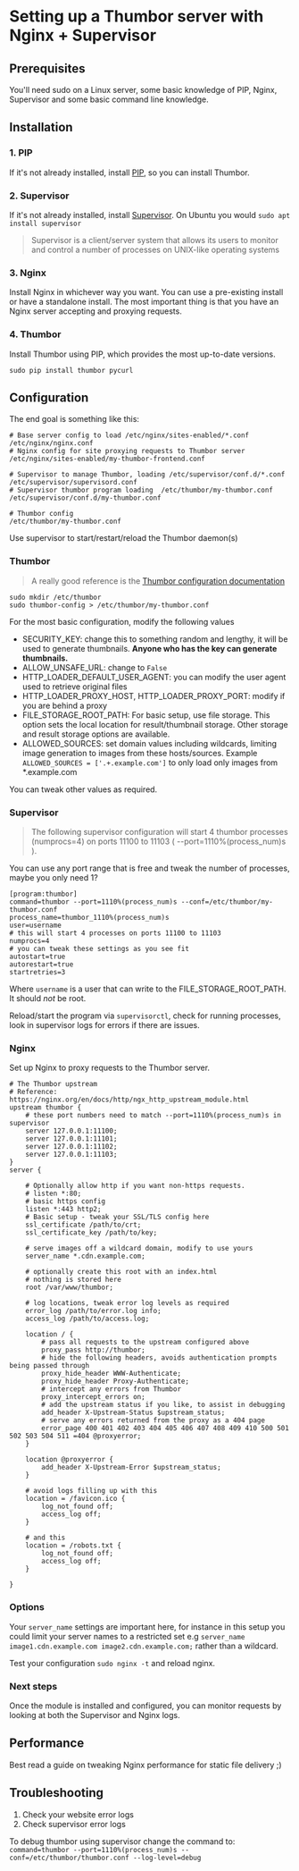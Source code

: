 # Setting up a Thumbor server with Nginx + Supervisor

## Prerequisites

You'll need sudo on a Linux server, some basic knowledge of PIP, Nginx, Supervisor and some basic command line knowledge.

## Installation

### 1. PIP

If it's not already installed, install [PIP](https://pip.pypa.io/en/stable/installing/), so you can install Thumbor.

### 2. Supervisor

If it's not already installed, install [Supervisor](http://supervisord.org/). On Ubuntu you would ```sudo apt install supervisor```

> Supervisor is a client/server system that allows its users to monitor and control a number of processes on UNIX-like operating systems

### 3. Nginx

Install Nginx in whichever way you want. You can use a pre-existing install or have a standalone install. The most important thing is that you have an Nginx server accepting and proxying requests.

### 4. Thumbor

Install Thumbor using PIP, which provides the most up-to-date versions.

```
sudo pip install thumbor pycurl
```

## Configuration

The end goal is something like this:
```
# Base server config to load /etc/nginx/sites-enabled/*.conf
/etc/nginx/nginx.conf
# Nginx config for site proxying requests to Thumbor server
/etc/nginx/sites-enabled/my-thumbor-frontend.conf

# Supervisor to manage Thumbor, loading /etc/supervisor/conf.d/*.conf
/etc/supervisor/supervisord.conf
# Supervisor thumbor program loading  /etc/thumbor/my-thumbor.conf
/etc/supervisor/conf.d/my-thumbor.conf

# Thumbor config
/etc/thumbor/my-thumbor.conf
```
Use supervisor to start/restart/reload the Thumbor daemon(s)

### Thumbor

> A really good reference is the [Thumbor configuration documentation](https://thumbor.readthedocs.io/en/latest/configuration.html)

```
sudo mkdir /etc/thumbor
sudo thumbor-config > /etc/thumbor/my-thumbor.conf
```

For the most basic configuration, modify the following values

* SECURITY_KEY: change this to something random and lengthy, it will be used to generate thumbnails. **Anyone who has the key can generate thumbnails.**
* ALLOW_UNSAFE_URL: change to ```False```
* HTTP_LOADER_DEFAULT_USER_AGENT: you can modify the user agent used to retrieve original files
* HTTP_LOADER_PROXY_HOST, HTTP_LOADER_PROXY_PORT: modify if you are behind a proxy
* FILE_STORAGE_ROOT_PATH: For basic setup, use file storage. This option sets the local location for result/thumbnail storage. Other storage and result storage options are available.
* ALLOWED_SOURCES: set domain values including wildcards, limiting image generation to images from these hosts/sources. Example ```ALLOWED_SOURCES = ['.+.example.com']``` to only load only images from *.example.com



You can tweak other values as required.


### Supervisor

> The following supervisor configuration will start 4 thumbor processes (numprocs=4) on ports 11100 to 11103 ( --port=1110%(process_num)s ).

You can use any port range that is free and tweak the number of processes, maybe you only need 1?

```
[program:thumbor]
command=thumbor --port=1110%(process_num)s --conf=/etc/thumbor/my-thumbor.conf
process_name=thumbor_1110%(process_num)s
user=username
# this will start 4 processes on ports 11100 to 11103
numprocs=4
# you can tweak these settings as you see fit
autostart=true
autorestart=true
startretries=3
```

Where ```username``` is a user that can write to the FILE_STORAGE_ROOT_PATH. It should *not* be root.

Reload/start the program via ```supervisorctl```, check for running processes, look in supervisor logs for errors if there are issues.

### Nginx

Set up Nginx to proxy requests to the Thumbor server.

```
# The Thumbor upstream
# Reference: https://nginx.org/en/docs/http/ngx_http_upstream_module.html
upstream thumbor {
	# these port numbers need to match --port=1110%(process_num)s in supervisor
	server 127.0.0.1:11100;
	server 127.0.0.1:11101;
	server 127.0.0.1:11102;
	server 127.0.0.1:11103;
}
server {

	# Optionally allow http if you want non-https requests.
	# listen *:80;
	# basic https config
	listen *:443 http2;
	# Basic setup - tweak your SSL/TLS config here
	ssl_certificate /path/to/crt;
	ssl_certificate_key /path/to/key;

	# serve images off a wildcard domain, modify to use yours
	server_name *.cdn.example.com;

	# optionally create this root with an index.html
	# nothing is stored here
	root /var/www/thumbor;

	# log locations, tweak error log levels as required
	error_log /path/to/error.log info;
	access_log /path/to/access.log;

	location / {
		# pass all requests to the upstream configured above
		proxy_pass http://thumbor;
		# hide the following headers, avoids authentication prompts being passed through
		proxy_hide_header WWW-Authenticate;
		proxy_hide_header Proxy-Authenticate;
		# intercept any errors from Thumbor
		proxy_intercept_errors on;
		# add the upstream status if you like, to assist in debugging
		add_header X-Upstream-Status $upstream_status;
		# serve any errors returned from the proxy as a 404 page
		error_page 400 401 402 403 404 405 406 407 408 409 410 500 501 502 503 504 511 =404 @proxyerror;
	}

	location @proxyerror {
		add_header X-Upstream-Error $upstream_status;
	}

	# avoid logs filling up with this
	location = /favicon.ico {
		log_not_found off;
		access_log off;
	}

	# and this
	location = /robots.txt {
		log_not_found off;
		access_log off;
	}

}
```

### Options

Your ```server_name``` settings are important here, for instance in this setup you could limit your server names to a restricted set e.g ```server_name image1.cdn.example.com image2.cdn.example.com;``` rather than a wildcard.

Test your configuration ```sudo nginx -t``` and reload nginx.

### Next steps

Once the module is installed and configured, you can monitor requests by looking at both the Supervisor and Nginx logs.

## Performance

Best read a guide on tweaking Nginx performance for static file delivery ;)


## Troubleshooting

1. Check your website error logs
2. Check supervisor error logs

To debug thumbor using supervisor change the command to:
```command=thumbor --port=1110%(process_num)s --conf=/etc/thumbor/thumbor.conf --log-level=debug```

